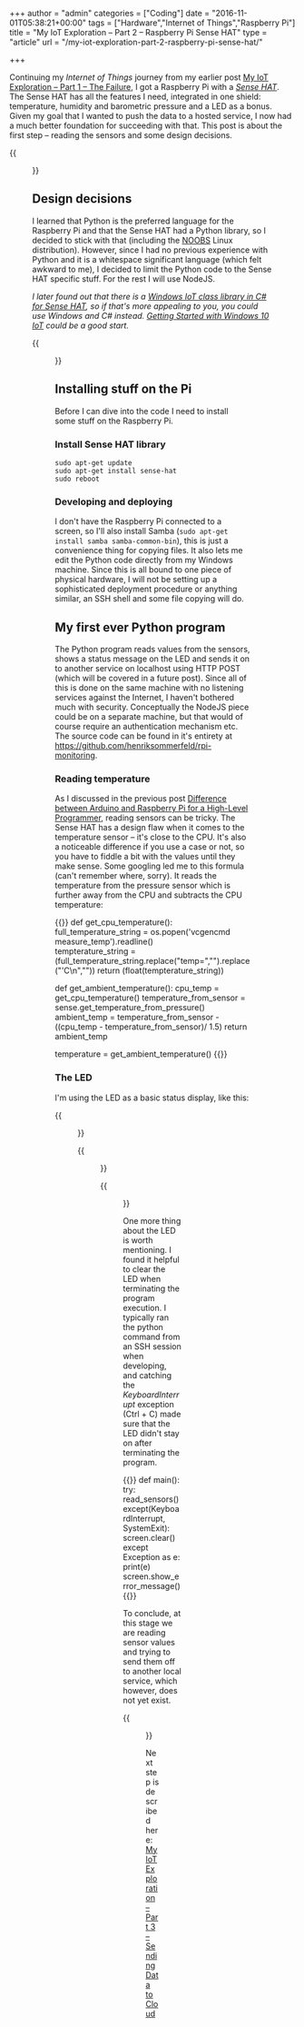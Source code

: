 +++
author = "admin"
categories = ["Coding"]
date = "2016-11-01T05:38:21+00:00"
tags = ["Hardware","Internet of Things","Raspberry Pi"]
title = "My IoT Exploration – Part 2 – Raspberry Pi Sense HAT"
type = "article"
url = "/my-iot-exploration-part-2-raspberry-pi-sense-hat/"

+++

Continuing my _Internet of Things_ journey from my earlier post [My IoT Exploration – Part 1 – The Failure][1], I got a Raspberry Pi with a _[Sense HAT][2]_. The Sense HAT has all the features I need, integrated in one shield: temperature, humidity and barometric pressure and a LED as a bonus. Given my goal that I wanted to push the data to a hosted service, I now had a much better foundation for succeeding with that. This post is about the first step – reading the sensors and some design decisions.

{{<figure src="/images/Sense-hat.jpg" class="image-border" alt="Raspberry Pi with Sense HAT" caption="Raspberry Pi with Sense HAT">}}

## Design decisions

I learned that Python is the preferred language for the Raspberry Pi and that the Sense HAT had a Python library, so I decided to stick with that (including the [NOOBS][3] Linux distribution). However, since I had no previous experience with Python and it is a whitespace significant language (which felt awkward to me), I decided to limit the Python code to the Sense HAT specific stuff. For the rest I will use NodeJS.

_I later found out that there is a [Windows IoT class library in C# for Sense HAT][4], so if that's more appealing to you, you could use Windows and C# instead. [Getting Started with Windows 10 IoT][5] could be a good start._ 

{{<figure src="/images/rpi_monitoring_components.png" link="/images/rpi_monitoring_components.png" alt="Sensor reading with Raspberry Pi" class="image-border limit-width">}}

## Installing stuff on the Pi

Before I can dive into the code I need to install some stuff on the Raspberry Pi.

### Install Sense HAT library

```
sudo apt-get update 
sudo apt-get install sense-hat
sudo reboot
```

### Developing and deploying

I don't have the Raspberry Pi connected to a screen, so I'll also install Samba (`sudo apt-get install samba samba-common-bin`), this is just a convenience thing for copying files. It also lets me edit the Python code directly from my Windows machine. Since this is all bound to one piece of physical hardware, I will not be setting up a sophisticated deployment procedure or anything similar, an SSH shell and some file copying will do.

## My first ever Python program

The Python program reads values from the sensors, shows a status message on the LED and sends it on to another service on localhost using HTTP POST (which will be covered in a future post). Since all of this is done on the same machine with no listening services against the Internet, I haven't bothered much with security. Conceptually the NodeJS piece could be on a separate machine, but that would of course require an authentication mechanism etc. The source code can be found in it's entirety at <i class="fa fa-github fa-2x"></i> <https://github.com/henriksommerfeld/rpi-monitoring>.

### Reading temperature

As I discussed in the previous post [Difference between Arduino and Raspberry Pi for a High-Level Programmer][7], reading sensors can be tricky. The Sense HAT has a design flaw when it comes to the temperature sensor – it's close to the CPU. It's also a noticeable difference if you use a case or not, so you have to fiddle a bit with the values until they make sense. Some googling led me to this formula (can't remember where, sorry). It reads the temperature from the pressure sensor which is further away from the CPU and subtracts the CPU temperature:

{{<highlight python>}}
def get_cpu_temperature():  
	full_temperature_string = os.popen('vcgencmd measure_temp').readline()  
	tempterature_string = (full_temperature_string.replace("temp=","").replace("'C\n",""))
	return (float(tempterature_string))

def get_ambient_temperature():
	cpu_temp = get_cpu_temperature()
	temperature_from_sensor = sense.get_temperature_from_pressure()
	ambient_temp = temperature_from_sensor - ((cpu_temp - temperature_from_sensor)/ 1.5)
	return ambient_temp

temperature = get_ambient_temperature()
{{</highlight>}}

### The LED

I'm using the LED as a basic status display, like this:

{{<figure src="/images/led_error.png" caption="Error. Things are not working." alt="LED Error" class="limit-width-200">}}

{{<figure src="/images/led_warning.png" caption="Warning. Reading sensors is working, Python program is not able to send data to NodeJS program." alt="LED Warning" class="limit-width-200">}}

{{<figure src="/images/led_ok.png" caption="OK. Everything is working fine." alt="LED OK" class="limit-width-200">}}

One more thing about the LED is worth mentioning. I found it helpful to clear the LED when terminating the program execution. I typically ran the python command from an SSH session when developing, and catching the _KeyboardInterrupt_ exception (Ctrl + C) made sure that the LED didn't stay on after terminating the program.

{{<highlight python>}}
def main():
  try:
    read_sensors()
  except(KeyboardInterrupt, SystemExit):
    screen.clear()
  except Exception as e:
    print(e)
    screen.show_error_message()
{{</highlight>}}

To conclude, at this stage we are reading sensor values and trying to send them off to another local service, which however, does not yet exist.

{{<figure src="/images/Sense-hat-warning.jpg" class="image-border" alt="Raspberry Pi Sense HAT showing warning message on LED">}}

Next step is described here: [My IoT Exploration – Part 3 – Sending Data to Cloud][8]

 [1]: /my-iot-exploration-part-1-the-failure/
 [2]: https://www.raspberrypi.org/products/sense-hat/
 [3]: https://www.raspberrypi.org/downloads/noobs/
 [4]: https://github.com/emmellsoft/RPi.SenseHat
 [5]: http://thinglabs.io/getting-started/win10iot/
 [7]: /difference-between-arduino-and-raspberry-pi-for-a-high-level-programmer/
 [8]: /my-iot-exploration-part-3-sending-data-to-cloud/